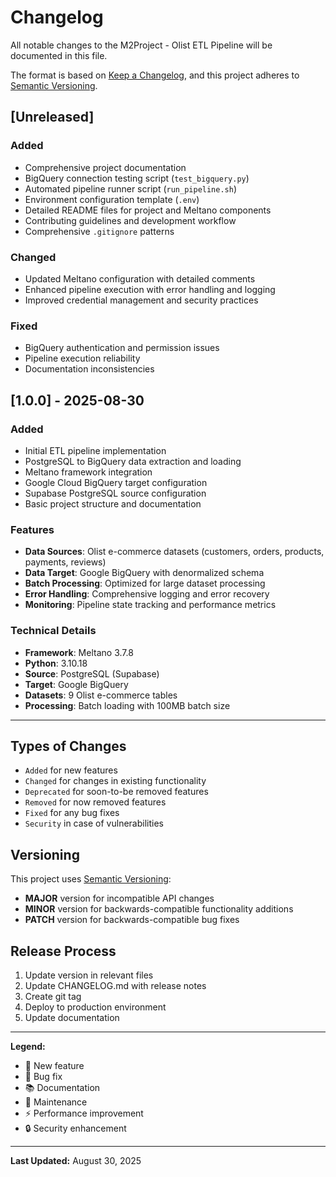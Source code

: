# Changelog

All notable changes to the M2Project - Olist ETL Pipeline will be documented in this file.

The format is based on [Keep a Changelog](https://keepachangelog.com/en/1.0.0/),
and this project adheres to [Semantic Versioning](https://semver.org/spec/v2.0.0.html).

## [Unreleased]

### Added
- Comprehensive project documentation
- BigQuery connection testing script (`test_bigquery.py`)
- Automated pipeline runner script (`run_pipeline.sh`)
- Environment configuration template (`.env`)
- Detailed README files for project and Meltano components
- Contributing guidelines and development workflow
- Comprehensive `.gitignore` patterns

### Changed
- Updated Meltano configuration with detailed comments
- Enhanced pipeline execution with error handling and logging
- Improved credential management and security practices

### Fixed
- BigQuery authentication and permission issues
- Pipeline execution reliability
- Documentation inconsistencies

## [1.0.0] - 2025-08-30

### Added
- Initial ETL pipeline implementation
- PostgreSQL to BigQuery data extraction and loading
- Meltano framework integration
- Google Cloud BigQuery target configuration
- Supabase PostgreSQL source configuration
- Basic project structure and documentation

### Features
- **Data Sources**: Olist e-commerce datasets (customers, orders, products, payments, reviews)
- **Data Target**: Google BigQuery with denormalized schema
- **Batch Processing**: Optimized for large dataset processing
- **Error Handling**: Comprehensive logging and error recovery
- **Monitoring**: Pipeline state tracking and performance metrics

### Technical Details
- **Framework**: Meltano 3.7.8
- **Python**: 3.10.18
- **Source**: PostgreSQL (Supabase)
- **Target**: Google BigQuery
- **Datasets**: 9 Olist e-commerce tables
- **Processing**: Batch loading with 100MB batch size

---

## Types of Changes

- `Added` for new features
- `Changed` for changes in existing functionality
- `Deprecated` for soon-to-be removed features
- `Removed` for now removed features
- `Fixed` for any bug fixes
- `Security` in case of vulnerabilities

## Versioning

This project uses [Semantic Versioning](https://semver.org/):

- **MAJOR** version for incompatible API changes
- **MINOR** version for backwards-compatible functionality additions
- **PATCH** version for backwards-compatible bug fixes

## Release Process

1. Update version in relevant files
2. Update CHANGELOG.md with release notes
3. Create git tag
4. Deploy to production environment
5. Update documentation

---

**Legend:**
- 🚀 New feature
- 🐛 Bug fix
- 📚 Documentation
- 🔧 Maintenance
- ⚡ Performance improvement
- 🔒 Security enhancement

---

**Last Updated:** August 30, 2025
